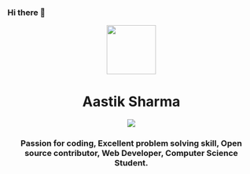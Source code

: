 ### Hi there 👋

<p align="center">
  <img src="https://avatars1.githubusercontent.com/u/AastikSharma05?v=4" width="100">
  <h1 align="center">Aastik Sharma</h1>
</p>

<p align="center"> 
  <a href="https://github.com/AastikSharma05"><img src="https://readme-typing-svg.demolab.com?font=&color=%2300ffff&lines=Student+%2F OpenSource+Contributor"></a>
</p>


<h3>
<p align="center" >
 Passion for coding, Excellent problem solving skill, Open source contributor, Web Developer, Computer Science Student.
</p>
</h3>
